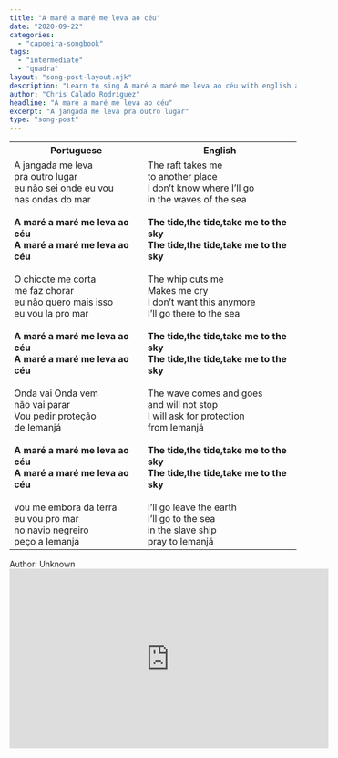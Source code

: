 ```yaml
---
title: "A maré a maré me leva ao céu"
date: "2020-09-22"
categories:
  - "capoeira-songbook"
tags:
  - "intermediate"
  - "quadra"
layout: "song-post-layout.njk"
description: "Learn to sing A maré a maré me leva ao céu with english and portuguese translations along with a video to help you learn."
author: "Chris Calado Rodriguez"
headline: "A maré a maré me leva ao céu"
excerpt: "A jangada me leva pra outro lugar"
type: "song-post"
---
```


<table class="capoeira-table">
    <tr class="header-row">
        <th>Portuguese</th>
        <th>English</th>
    </tr>
    <tr>
        <td>A jangada me leva<br>pra outro lugar<br>eu não sei onde eu vou<br>nas ondas do mar<br><br><strong>A maré a maré me leva ao céu<br>A maré a maré me leva ao céu</strong><br><br>O chicote me corta<br>me faz chorar<br>eu não quero mais isso<br>eu vou la pro mar<br><br><strong>A maré a maré me leva ao céu<br>A maré a maré me leva ao céu</strong><br><br>Onda vai Onda vem<br>não vai parar<br>Vou pedir proteção<br>de Iemanjá<br><br><strong>A maré a maré me leva ao céu<br>A maré a maré me leva ao céu</strong><br><br>vou me embora da terra<br>eu vou pro mar<br>no navio negreiro<br>peço a Iemanjá</td>
        <td>The raft takes me<br>to another place<br>I don’t know where I’ll go<br>in the waves of the sea<br><br><strong>The tide,the tide,take me to the sky<br>The tide,the tide,take me to the sky</strong><br><br>The whip cuts me<br>Makes me cry<br>I don’t want this anymore<br>I’ll go there to the sea<br><br><strong>The tide,the tide,take me to the sky<br>The tide,the tide,take me to the sky</strong><br><br>The wave comes and goes<br>and will not stop<br>I will ask for protection<br>from Iemanjá<br><br><strong>The tide,the tide,take me to the sky<br>The tide,the tide,take me to the sky</strong><br><br>I’ll go leave the earth<br>I’ll go to the sea<br>in the slave ship<br>pray to Iemanjá</td>
    </tr>
</table>

<figcaption>
    Author: Unknown
</figcaption>

<iframe width="560" height="315" src="https://www.youtube.com/embed/HiXdksPvzI8" title="YouTube video player" frameborder="0" allow="accelerometer; autoplay; clipboard-write; encrypted-media; gyroscope; picture-in-picture" allowfullscreen></iframe>